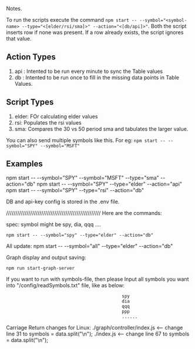 Notes.

To run the scripts execute the command `npm start -- --symbol="<symbol-name> --type="<[elder/rsi/sma]>" --action="<[db/api]>"`. 
Both the script inserts row if none was present. If a row already exists, the script ignores that value.

Action Types
-------------
1. api : Intented to be run every minute to sync the Table values
2. db : Intented to be run once to fill in the missing data points in Table Values.

Script Types
-------------
1. elder: FOr calculating elder values
2. rsi: Populates the rsi values
3. sma: Compares the 30 vs 50 period sma and tabulates the larger value.

You can also send multiple symbols like this. For eg:
`npm start -- --symbol="SPY" --symbol="MSFT"`

Examples
---------
npm start -- --symbol="SPY" --symbol="MSFT" --type="sma" --action="db"
npm start -- --symbol="SPY" --type="elder" --action="api"
npm start -- --symbol="SPY" --type="rsi" --action="db"

DB and api-key config is stored in the .env file.

///////////////////////////////////////////////////
Here are the commands:

spec: symbol might be spy, dia, qqq ....

    npm start -- --symbol="spy" --type="elder" --action="db"

All update: 
    npm start -- --symbol="all" --type="elder" --action="db"
    
Graph display and output saving:

    npm run start-graph-server


If you want to run with symbols-file, then please Input all symbols you want into "/config/readSymbols.txt" file, like as below:

                                                spy
                                                dia
                                                qqq
                                                ppp
                                                ......
                                                
                                                
Carriage Return changes for Linux:
./graph/controller/index.js   <-- change line 31 to symbols = data.split("\n");
./index.js                    <-- change line 67 to symbols = data.split("\n");
